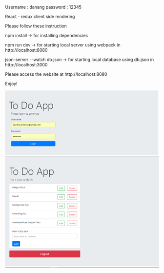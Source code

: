 Username : danang
password : 12345

React - redux client side rendering

Please follow these instruction

npm install -> for installing dependencies 

npm run dev -> for starting local server using webpack in http://localhost:8080

json-server --watch db.json -> for starting local database using db.json in http://localhost:3000

Please access the website at http://localhost:8080

Enjoy!

![Alt text](1.png?raw=true "Login Page")
![Alt text](2.png?raw=true "To Do List Page")